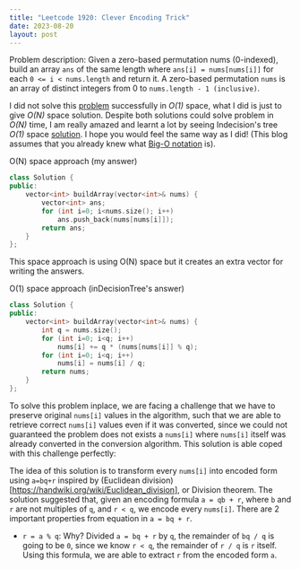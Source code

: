 ```yaml
---
title: "Leetcode 1920: Clever Encoding Trick"
date: 2023-08-20
layout: post
---
```


Problem description: Given a zero-based permutation nums (0-indexed), build an array `ans` of the same length where `ans[i] = nums[nums[i]]` for each `0 <= i < nums.length` and return it. A zero-based permutation `nums` is an array of distinct integers from 0 to `nums.length - 1 (inclusive)`.

I did not solve this [problem](https://leetcode.com/problems/build-array-from-permutation) successfully in *O(1)* space, what I did is just to give *O(N)* space solution. Despite both solutions could solve problem in *O(N)* time, I am really amazed and learnt a lot by seeing Indecision's tree *O(1)* space [solution](https://leetcode.com/problems/build-array-from-permutation/solutions/1315926/python-o-n-time-o-1-space-w-full-explanation/). I hope you would feel the same way as I did! (This blog assumes that you already knew what [Big-O notation](https://en.wikipedia.org/wiki/Big_O_notation) is).

O(N) space approach (my answer)
```cpp
class Solution {
public:
    vector<int> buildArray(vector<int>& nums) {
        vector<int> ans;
        for (int i=0; i<nums.size(); i++)
            ans.push_back(nums[nums[i]]);
        return ans;
    }
};
```

This space approach is using O(N) space but it creates an extra vector for writing the answers.

O(1) space approach (inDecisionTree's answer)
```c++
class Solution {
public:
    vector<int> buildArray(vector<int>& nums) {
        int q = nums.size();
        for (int i=0; i<q; i++)
            nums[i] += q * (nums[nums[i]] % q);
        for (int i=0; i<q; i++)
            nums[i] = nums[i] / q;
        return nums;
    }
};
```

To solve this problem inplace, we are facing a challenge that we have to preserve original `nums[i]` values in the algorithm, such that we are able to retrieve correct `nums[i]` values even if it was converted, since we could not guaranteed the problem does not exists a `nums[i]` where `nums[i]` itself was already converted in the conversion algorithm. This solution is able coped with this challenge perfectly:

The idea of this solution is to transform every `nums[i]` into encoded form using `a=bq+r` inspired by (Euclidean division)[https://handwiki.org/wiki/Euclidean_division], or Division theorem. The solution suggested that, given an encoding formula `a = qb + r`, where `b` and `r` are not multiples of `q`, and `r < q`, we encode every `nums[i]`. There are 2 important properties from equation in `a = bq + r`.

* `r = a % q`: Why? Divided `a = bq + r` by `q`, the remainder of `bq / q` is going to be `0`, since we know `r < q`, the remainder of `r / q` is `r` itself. Using this formula, we are able to extract `r` from the encoded form `a`.
